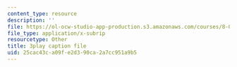 ```yaml
---
content_type: resource
description: ''
file: https://ol-ocw-studio-app-production.s3.amazonaws.com/courses/8-01sc-classical-mechanics-fall-2016/25cac43ca09fe2d390ca2a7cc951a9b5_x5WavAj2M8A.srt
file_type: application/x-subrip
resourcetype: Other
title: 3play caption file
uid: 25cac43c-a09f-e2d3-90ca-2a7cc951a9b5
---
```


